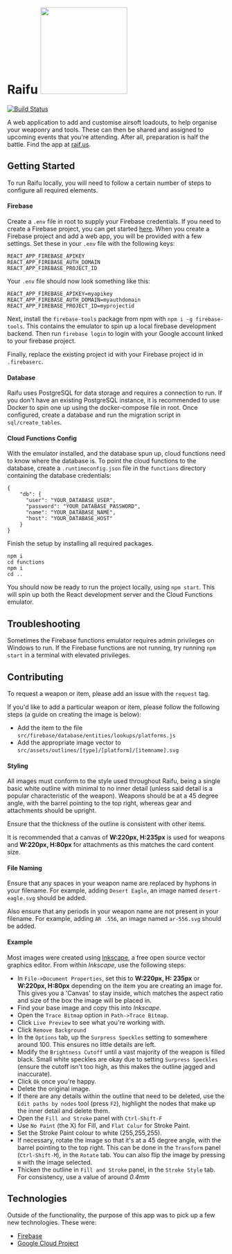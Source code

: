 # Raifu <img src="https://gfl.matsuda.tips/uploads/__sized__/UMP45-thumbnail-512x512.png" width="200" />

[![Build Status](https://travis-ci.com/Seqi/raifu.svg?branch=master)](https://travis-ci.com/Seqi/raifu)

A web application to add and customise airsoft loadouts, to help organise your weaponry and tools. These can then be
shared and assigned to upcoming events that you're attending. After all, preparation is half the battle. Find the app at
[raif.us](https://raif.us).

## Getting Started

To run Raifu locally, you will need to follow a certain number of steps to configure all required elements.

#### Firebase

Create a `.env` file in root to supply your Firebase credentials. If you need to create a Firebase project, you can get
started [here](https://firebase.google.com/). When you create a Firebase project and add a web app, you will be provided
with a few settings. Set these in your `.env` file with the following keys:

```
REACT_APP_FIREBASE_APIKEY
REACT_APP_FIREBASE_AUTH_DOMAIN
REACT_APP_FIREBASE_PROJECT_ID
```

Your `.env` file should now look something like this:

```
REACT_APP_FIREBASE_APIKEY=myapikey
REACT_APP_FIREBASE_AUTH_DOMAIN=myauthdomain
REACT_APP_FIREBASE_PROJECT_ID=myprojectid
```

Next, install the `firebase-tools` package from npm with `npm i -g firebase-tools`. This contains the emulator to spin up a local firebase development backend. Then run `firebase login` to login
with your Google account linked to your firebase project.

Finally, replace the existing project id with your Firebase project id in `.firebaserc`.

#### Database

Raifu uses PostgreSQL for data storage and requires a connection to run. If you don't have an existing PostgreSQL
instance, it is recommended to use Docker to spin one up using the docker-compose file in root. Once configured, create a database and run the migration
script in `sql/create_tables`.

#### Cloud Functions Config

With the emulator installed, and the database spun up, cloud functions need to know where the database is. To point the cloud functions to the database, create a
`.runtimeconfig.json` file in the `functions` directory containing the database credentials:

```
{
    "db": {
      "user": "YOUR_DATABASE_USER",
      "password": "YOUR_DATABASE_PASSWORD",
      "name": "YOUR_DATABASE_NAME",
      "host": "YOUR_DATABASE_HOST"
    }
}
```

Finish the setup by installing all required packages.

```
npm i
cd functions
npm i
cd ..
```

You should now be ready to run the project locally, using `npm start`. This will spin up both the React development
server and the Cloud Functions emulator.

## Troubleshooting

Sometimes the Firebase functions emulator requires admin privileges on Windows to run. If the Firebase functions are not
running, try running `npm start` in a terminal with elevated privileges.

## Contributing

To request a weapon or item, please add an issue with the `request` tag.

If you'd like to add a particular weapon or item, please follow the following steps (a guide on creating the image is
below):

-   Add the item to the file `src/firebase/database/entities/lookups/platforms.js`
-   Add the appropriate image vector to `src/assets/outlines/[type]/[platform]/[itemname].svg`

#### Styling

All images must conform to the style used throughout Raifu, being a single basic white outline with minimal to no inner
detail (unless said detail is a popular characteristic of the weapon). Weapons should be at a 45 degree angle, with the
barrel pointing to the top right, whereas gear and attachments should be upright.

Ensure that the thickness of the outline is consistent with other items.

It is recommended that a canvas of **W:220px, H:235px** is used for weapons and **W:220px, H:80px** for attachments as
this matches the card content size.

#### File Naming

Ensure that any spaces in your weapon name are replaced by hyphons in your filename. For example, adding `Desert Eagle`,
an image named `desert-eagle.svg` should be added.

Also ensure that any periods in your weapon name are not present in your filename. For example, adding `AR .556`, an
image named `ar-556.svg` should be added.

#### Example

Most images were created using [Inkscape](https://inkscape.org/), a free open source vector graphics editor. From within
_Inkscape_, use the following steps:

-   In `File->Document Properties`, set this to **W:220px, H: 235px** or **W:220px, H:80px** depending on the item you
    are creating an image for. This gives you a 'Canvas' to stay inside, which matches the aspect ratio and size of the
    box the image will be placed in.
-   Find your base image and copy this into _Inkscape_.
-   Open the `Trace Bitmap` option in `Path->Trace Bitmap`.
-   Click `Live Preview` to see what you're working with.
-   Click `Remove Background`
-   In the `Options` tab, up the `Surpress Speckles` setting to somewhere around 100. This ensures no little details are
    left.
-   Modify the `Brightness Cutoff` until a vast majority of the weapon is filled black. Small white speckles are okay
    due to setting `Surpress Speckles` (ensure the cutoff isn't too high, as this makes the outline jagged and
    inaccurate).
-   Click `Ok` once you're happy.
-   Delete the original image.
-   If there are any details within the outline that need to be deleted, use the `Edit paths by nodes` tool (press
    `F2`), highlight the nodes that make up the inner detail and delete them.
-   Open the `Fill and Stroke` panel with `Ctrl-Shift-F`
-   Use `No Paint` (the X) for Fill, and `Flat Colur` for Stroke Paint.
-   Set the Stroke Paint colour to white (255,255,255).
-   If necessary, rotate the image so that it's at a 45 degree angle, with the barrel pointing to the top right. This
    can be done in the `Transform` panel (`Ctrl-Shift-M`), in the `Rotate` tab. You can also flip the image by pressing
    `H` with the image selected.
-   Thicken the outline in `Fill and Stroke` panel, in the `Stroke Style` tab. For consistency, use a value of around
    _0.4mm_

## Technologies

Outside of the functionality, the purpose of this app was to pick up a few new technologies. These were:

-   [Firebase](https://firebase.google.com/)
-   [Google Cloud Project](https://cloud.google.com/)

